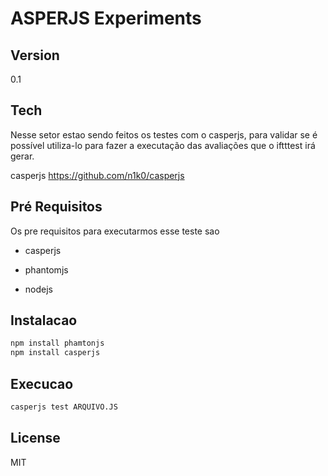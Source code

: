 ASPERJS Experiments
=========

Version
----

0.1

Tech
-----------

Nesse setor estao sendo feitos os testes com o casperjs, para validar se
é possível utiliza-lo para fazer a executação das avaliações que o iftttest irá
gerar.

casperjs https://github.com/n1k0/casperjs

Pré Requisitos
--------------
Os pre requisitos para executarmos esse teste sao

* casperjs

* phantomjs

* nodejs


Instalacao
--------------

```sh
npm install phamtonjs
npm install casperjs
```


Execucao
--------------

```sh
casperjs test ARQUIVO.JS
```

License
----

MIT

